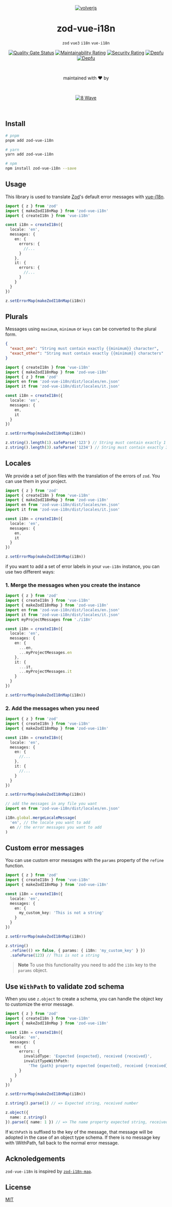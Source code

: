 <div align="center">
  
[![volverjs](docs/static/zod-vue-i18n.svg)](https://volverjs.github.io/zod-vue-i18n)

# zod-vue-i18n

`zod` `vue3` `i18n` `vue-i18n`
  
[![Quality Gate Status](https://sonarcloud.io/api/project_badges/measure?project=volverjs_zod-vue-i18n&metric=alert_status)](https://sonarcloud.io/summary/new_code?id=volverjs_zod-vue-i18n) [![Maintainability Rating](https://sonarcloud.io/api/project_badges/measure?project=volverjs_zod-vue-i18n&metric=sqale_rating)](https://sonarcloud.io/summary/new_code?id=volverjs_zod-vue-i18n) [![Security Rating](https://sonarcloud.io/api/project_badges/measure?project=volverjs_zod-vue-i18n&metric=security_rating)](https://sonarcloud.io/summary/new_code?id=volverjs_zod-vue-i18n) [![Depfu](https://badges.depfu.com/badges/0fc5114253837ef87562eb64d185a853/status.svg)](https://depfu.com) [![Depfu](https://badges.depfu.com/badges/0fc5114253837ef87562eb64d185a853/overview.svg)](https://depfu.com/github/volverjs/zod-vue-i18n?project_id=38573)

<br>

maintained with ❤️ by

<br>

[![8 Wave](docs/static/8wave.svg)](https://8wave.it)

<br>

</div>

## Install

```bash
# pnpm
pnpm add zod-vue-i18n

# yarn
yarn add zod-vue-i18n

# npm
npm install zod-vue-i18n --save
```

## Usage

This library is used to translate [Zod](https://github.com/colinhacks/zod)'s default error messages with [vue-i18n](https://github.com/intlify/vue-i18n-next/).

```typescript
import { z } from 'zod'
import { makeZodI18nMap } from 'zod-vue-i18n'
import { createI18n } from 'vue-i18n'

const i18n = createI18n({
  locale: 'en',
  messages: {
    en: {
      errors: {
        //...
      }
    },
    it: {
      errors: {
        //...
      }
    }
  }
})

z.setErrorMap(makeZodI18nMap(i18n))
```

## Plurals

Messages using `maximum`, `minimum` or `keys` can be converted to the plural form.

```json
{
  "exact_one": "String must contain exactly {{minimum}} character",
  "exact_other": "String must contain exactly {{minimum}} characters"
}
```

```typescript
import { createI18n } from 'vue-i18n'
import { makeZodI18nMap } from 'zod-vue-i18n'
import { z } from 'zod'
import en from 'zod-vue-i18n/dist/locales/en.json'
import it from 'zod-vue-i18n/dist/locales/it.json'

const i18n = createI18n({
  locale: 'en',
  messages: {
    en,
    it
  }
})

z.setErrorMap(makeZodI18nMap(i18n))

z.string().length(1).safeParse('123') // String must contain exactly 1 character
z.string().length(3).safeParse('1234') // String must contain exactly 3 characters
```

## Locales

We provide a set of json files with the translation of the errors of `zod`. You can use them in your project.

```typescript
import { z } from 'zod'
import { createI18n } from 'vue-i18n'
import { makeZodI18nMap } from 'zod-vue-i18n'
import en from 'zod-vue-i18n/dist/locales/en.json'
import it from 'zod-vue-i18n/dist/locales/it.json'

const i18n = createI18n({
  locale: 'en',
  messages: {
    en,
    it
  }
})

z.setErrorMap(makeZodI18nMap(i18n))
```

if you want to add a set of error labels in your `vue-i18n` instance, you can use two different ways:

### 1. Merge the messages when you create the instance

```typescript
import { z } from 'zod'
import { createI18n } from 'vue-i18n'
import { makeZodI18nMap } from 'zod-vue-i18n'
import en from 'zod-vue-i18n/dist/locales/en.json'
import it from 'zod-vue-i18n/dist/locales/it.json'
import myProjectMessages from './i18n'

const i18n = createI18n({
  locale: 'en',
  messages: {
    en: {
      ...en,
      ...myProjectMessages.en
    },
    it: {
      ...it,
      ...myProjectMessages.it
    }
  }
})

z.setErrorMap(makeZodI18nMap(i18n))
```

### 2. Add the messages when you need

```typescript
import { z } from 'zod'
import { createI18n } from 'vue-i18n'
import { makeZodI18nMap } from 'zod-vue-i18n'

const i18n = createI18n({
  locale: 'en',
  messages: {
    en: {
      //...
    },
    it: {
      //...
    }
  }
})

z.setErrorMap(makeZodI18nMap(i18n))

// add the messages in any file you want
import en from 'zod-vue-i18n/dist/locales/en.json'

i18n.global.mergeLocaleMessage(
  'en', // the locale you want to add
  en // the error messages you want to add
)
```

## Custom error messages

You can use custom error messages with the `params` property of the `refine` function.

```typescript
import { z } from 'zod'
import { createI18n } from 'vue-i18n'
import { makeZodI18nMap } from 'zod-vue-i18n'

const i18n = createI18n({
  locale: 'en',
  messages: {
    en: {
      my_custom_key: 'This is not a string'
    }
  }
})

z.setErrorMap(makeZodI18nMap(i18n))

z.string()
  .refine(() => false, { params: { i18n: 'my_custom_key' } })
  .safeParse(123) // This is not a string
```

> **Note**
> To use this functionality you need to add the `i18n` key to the `params` object.

## Use `WithPath` to validate zod schema

When you use `z.object` to create a schema, you can handle the object key to customize the error message.

```typescript
import { z } from 'zod'
import { createI18n } from 'vue-i18n'
import { makeZodI18nMap } from 'zod-vue-i18n'

const i18n = createI18n({
  locale: 'en',
  messages: {
    en: {
      errors: {
        invalidType: 'Expected {expected}, received {received}',
        invalitTypeWithPath:
          'The {path} property expected {expected}, received {received}'
      }
    }
  }
})

z.setErrorMap(makeZodI18nMap(i18n))

z.string().parse(1) // => Expected string, received number

z.object({
  name: z.string()
}).parse({ name: 1 }) // => The name property expected string, received number
```

If `WithPath` is suffixed to the key of the message, that message will be adopted in the case of an object type schema.
If there is no message key with \WithPath, fall back to the normal error message.

## Acknoledgements

`zod-vue-i18n` is inspired by [`zod-i18n-map`](https://github.com/aiji42/zod-i18n).

## License

[MIT](http://opensource.org/licenses/MIT)
